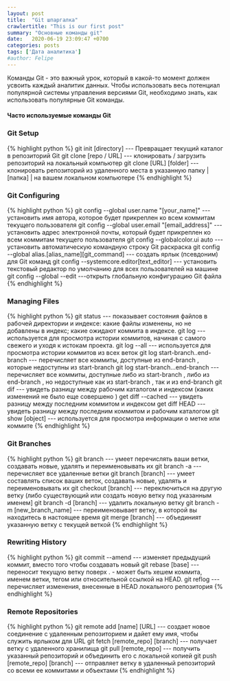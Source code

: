 ```yaml
---
layout: post
title:  "Git шпаргалка"
crawlertitle: "This is our first post"
summary: "Основные команды git"
date:   2020-06-19 23:09:47 +0700
categories: posts
tags: ['Дата аналитика']
#author: Felipe
---
```




Команды Git - это важный урок, который в какой-то момент должен усвоить каждый аналитик данных. Чтобы использовать весь потенциал популярной системы управления версиями Git, необходимо знать, как использовать популярные Git команды.

#### Часто используемые команды Git

### Git Setup

{% highlight python %}
git init [directory]   --- Превращает текущий каталог в репозиторий Git
git clone [repo / URL]   --- клонировать / загрузить репозиторий на локальный компьютер
git clone [URL] [folder]   --- клонировать репозиторий из удаленного места в указанную папку | [папка] | на вашем локальном компьютере
{% endhighlight %}

### Git Configuring

{% highlight python %}
git config --global user.name "[your_name]"   --- установить имя автора, которое будет прикреплен ко всем коммитам текущего пользователя
git config --global user.email "[email_address]" --- установить адрес электронной почты, который будет прикреплен ко всем коммитам текущего пользователя
git config --globalcolor.ui auto  --- установить автоматическую командную строку Git раскраска
git config --global alias.[alias_name][git_command]    --- создать ярлык (псевдоним) для Git команд
git config --systemcore.editor[text_editor]    --- установить текстовый редактор по умолчанию для всех пользователей на машине
git config --global --edit   ---открыть глобальную конфигурацию Git файла
{% endhighlight %}

###  Managing Files

{% highlight python %}
git status   --- показывает состояния файлов в рабочей директории и индексе: какие файлы изменены, но не добавлены в индекс; какие ожидают коммита в индексе.
git log    --- используется для просмотра истории коммитов, начиная с самого свежего и уходя к истокам проекта. 
git log --all     --- используется для просмотра истории коммитов из всех веток
git log start-branch..end-branch    --- перечисляет все коммиты, доступные из end-branch , которые недоступны из start-branch
git log start-branch...end-branch    --- перечисляет все коммиты, доступные либо из start-branch , либо из end-branch , но недоступные как из start-branch , так и из end-branch 
git dif   --- увидеть разницу между рабочим каталогом и индексом (каких изменений не было еще совершено )
get diff --cached    --- увидеть разницу между последним коммитом и индексом
get diff HEAD     --- увидеть разницу между последним коммитом и рабочим каталогом
git show [object]     --- используется для просмотра информации о метке или коммите 
{% endhighlight %}

### Git Branches

{% highlight python %}
git branch   --- умеет перечислять ваши ветки, создавать новые, удалять и переименовывать их
git branch -a     --- перечисляет все удаленные ветки
git branch [branch]     --- умеет составлять список ваших веток, создавать новые, удалять и переименовывать их
git checkout [branch]   --- переключиться на другую ветку (либо существующий или создать новую ветку под указанным именем]
git branch -d [branch]    --- удалить локальную ветку
git branch -m [new_branch_name]   --- переименовывает ветку, в которой вы находитесь в настоящее время
git merge [branch]    --- объединият указанную ветку с текущей веткой
{% endhighlight %}

### Rewriting History

{% highlight python %}
git commit --amend     --- изменяет предыдущий коммит, вместо того чтобы создавать новый
git rebase [base]     --- переносит текущую ветку поверх <base>. <base> - может быть хешем коммита, именем ветки, тегом или относительной ссылкой на HEAD.
git reflog    ---перечисляет изменения, внесенные в HEAD локального репозитория
{% endhighlight %}

### Remote Repositories

{% highlight python %}
git remote add [name] [URL]    --- создает новое соединение с удаленным репозиторием и дайет ему имя, чтобы служить ярлыком для URL
git fetch [remote_repo] [branch]    --- получает ветку с удаленного хранилища
git pull [remote_repo]     --- получить указанный репозиторий и объединить его с локальной копией
git push [remote_repo] [branch]    --- отправляет ветку в удаленный репозиторий со всеми ее коммитами и объектами
{% endhighlight %}
